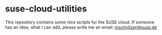 suse-cloud-utilities
====================
This repository contains some nice scripts for the SUSE cloud. If someone has an idea, what I can add, please write me an email: mschnitzer@suse.de

